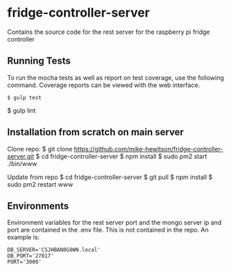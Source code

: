 # fridge-controller-server
Contains the source code for the rest server for the raspberry pi fridge controller

## Running Tests

To run the mocha tests as well as report on test coverage, use the following command. Coverage reports can be viewed with the web interface.
```
$ gulp test
```

$ gulp lint
<!-- $ jasmine-node . -->

## Installation from scratch on main server

Clone repo:
$ git clone https://github.com/mike-hewitson/fridge-controller-server.git
$ cd fridge-controller-server
$ npm install
$ sudo pm2 start ./bin/www

Update from repo
$ cd fridge-controller-server
$ git pull
$ npm install
$ sudo pm2 restart www

## Environments

Environment variables for the rest server port and the mongo server ip and port are contained in the .env file. This is not contained in the repo. An example is:
```
DB_SERVER='CSJHBAN8G8WN.local'
DB_PORT='27017'
PORT='3000'
```

